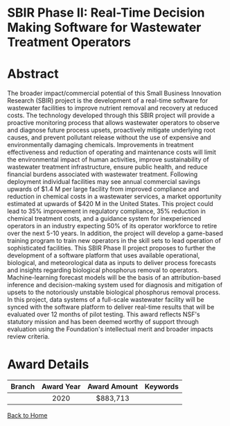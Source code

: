 
SBIR Phase II: Real-Time Decision Making Software for Wastewater Treatment Operators
====================================================================================

# Abstract


The broader impact/commercial potential of this Small Business Innovation Research (SBIR) project is the development of a real-time software for wastewater facilities to improve nutrient removal and recovery at reduced costs. The technology developed through this SBIR project will provide a proactive monitoring process that allows wastewater operators to observe and diagnose future process upsets, proactively mitigate underlying root causes, and prevent pollutant release without the use of expensive and environmentally damaging chemicals. Improvements in treatment effectiveness and reduction of operating and maintenance costs will limit the environmental impact of human activities, improve sustainability of wastewater treatment infrastructure, ensure public health, and reduce financial burdens associated with wastewater treatment. Following deployment individual facilities may see annual commercial savings upwards of $1.4 M per large facility from improved compliance and reduction in chemical costs in a wastewater services, a market opportunity estimated at upwards of $420 M in the United States. This project could lead to 35% improvement in regulatory compliance, 35% reduction in chemical treatment costs, and a guidance system for inexperienced operators in an industry expecting 50% of its operator workforce to retire over the next 5-10 years. In addition, the project will develop a game-based training program to train new operators in the skill sets to lead operation of sophisticated facilities. This SBIR Phase II project proposes to further the development of a software platform that uses available operational, biological, and meteorological data as inputs to deliver process forecasts and insights regarding biological phosphorus removal to operators. Machine-learning forecast models will be the basis of an attribution-based inference and decision-making system used for diagnosis and mitigation of upsets to the notoriously unstable biological phosphorus removal process. In this project, data systems of a full-scale wastewater facility will be synced with the software platform to deliver real-time results that will be evaluated over 12 months of pilot testing. This award reflects NSF's statutory mission and has been deemed worthy of support through evaluation using the Foundation's intellectual merit and broader impacts review criteria.  

# Award Details

|Branch|Award Year|Award Amount|Keywords|
| :---: | :---: | :---: | :---: |
||2020|$883,713||
  
  


[Back to Home](https://github.com/chrischow/dod_sbir_awards/CC/#650)